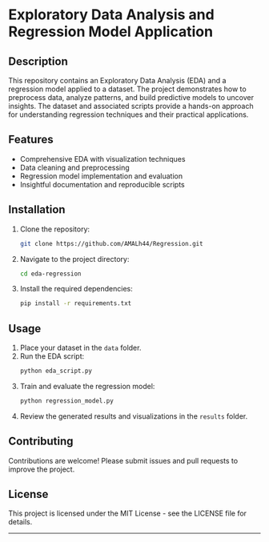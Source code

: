 # Exploratory Data Analysis and Regression Model Application

## Description
This repository contains an Exploratory Data Analysis (EDA) and a regression model applied to a dataset. The project demonstrates how to preprocess data, analyze patterns, and build predictive models to uncover insights. The dataset and associated scripts provide a hands-on approach for understanding regression techniques and their practical applications.

## Features
- Comprehensive EDA with visualization techniques
- Data cleaning and preprocessing
- Regression model implementation and evaluation
- Insightful documentation and reproducible scripts

## Installation
1. Clone the repository:
   ```bash
   git clone https://github.com/AMALh44/Regression.git
   ```
2. Navigate to the project directory:
   ```bash
   cd eda-regression
   ```
3. Install the required dependencies:
   ```bash
   pip install -r requirements.txt
   ```

## Usage
1. Place your dataset in the `data` folder.
2. Run the EDA script:
   ```bash
   python eda_script.py
   ```
3. Train and evaluate the regression model:
   ```bash
   python regression_model.py
   ```
4. Review the generated results and visualizations in the `results` folder.

## Contributing
Contributions are welcome! Please submit issues and pull requests to improve the project.

## License
This project is licensed under the MIT License - see the LICENSE file for details.

---


